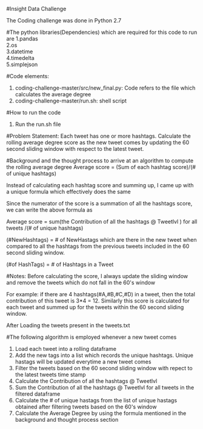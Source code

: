 #Insight Data Challenge

The Coding challenge was done in Python 2.7

#The python libraries(Dependencies) which are required for this code to run are
1.pandas  
2.os  
3.datetime  
4.timedelta  
5.simplejson  

#Code elements:
1. coding-challenge-master/src/new_final.py: Code refers to the file which calculates the average degree
2. coding-challenge-master/run.sh: shell script 

#How to run the code
1. Run the run.sh file

#Problem Statement:
Each tweet has one or more hashtags. Calculate the rolling average degree score as the new tweet comes by updating the 60 second sliding window with respect to the latest tweet.

#Background and the thought process to arrive at an algorithm to compute the rolling average degree
Average score = (Sum of each hashtag score)/(# of unique hashtags)

Instead of calculating each hashtag score and summing up, I came up with a unique formula which effectively does the same

Since the numerator of the score is a summation of all the hashtags score, we can write the above formula as

Average score = sum(the Contribution of all the hashtags @ Tweetlvl ) for all tweets /(# of unique hashtags)

(#NewHashtags) = # of NewHastags which are there in the new tweet when compared to all the hashtags from the previous tweets included in the 60 second sliding window.

(#of HashTags) = # of Hashtags in a Tweet

#Notes:
Before calculating the score, I always update the sliding window and remove the tweets which do not fall in the 60's window

For example: if there are 4 hashtags(#A,#B,#C,#D) in a tweet, then the total contribution of this tweet is 3*4 = 12. 
Similarly this score is calculated for each tweet and summed up for the tweets within the 60 second sliding window.


After Loading the tweets present in the tweets.txt

#The following algorithm is employed whenever a new tweet comes

1. Load each tweet into a rolling dataframe
2. Add the new tags into a list which records the unique hashtags. Unique hastags will be updated everytime a new tweet comes
2. Filter the tweets based on the 60 second sliding window with repect to the latest tweets time stamp
3. Calculate the Contribution of all the hashtags @ Tweetlvl 
4. Sum the Contribution of all the hashtags @ Tweetlvl for all tweets in the filtered dataframe
5. Calculate the # of unique hastags from the list of unique hastags obtained after filtering tweets based on the 60's window
6. Calculate the Average Degree by using the formula mentioned in the background and thought process section



